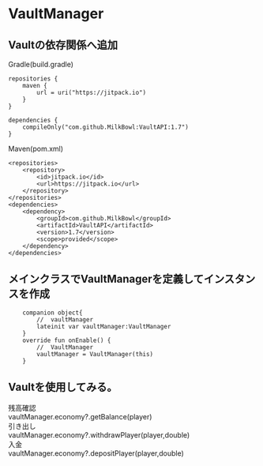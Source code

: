 # VaultManager
  
## Vaultの依存関係へ追加
Gradle(build.gradle)  
```$xslt
repositories {
    maven {
        url = uri("https://jitpack.io")
    }
}

dependencies {
    compileOnly("com.github.MilkBowl:VaultAPI:1.7")
}
```  
Maven(pom.xml)  
```$xslt
<repositories>
	<repository>
		<id>jitpack.io</id>
		<url>https://jitpack.io</url>
	</repository>
</repositories>
<dependencies>
    <dependency>
        <groupId>com.github.MilkBowl</groupId>
        <artifactId>VaultAPI</artifactId>
        <version>1.7</version>
        <scope>provided</scope>
    </dependency>
</dependencies>
```  
  
## メインクラスでVaultManagerを定義してインスタンスを作成  
```$xslt
    companion object{
        //  vaultManager
        lateinit var vaultManager:VaultManager
    }
    override fun onEnable() {
        //  VaultManager
        vaultManager = VaultManager(this)
    }
```  
## Vaultを使用してみる。  
残高確認  
vaultManager.economy?.getBalance(player)  
引き出し  
vaultManager.economy?.withdrawPlayer(player,double)  
入金  
vaultManager.economy?.depositPlayer(player,double)  

